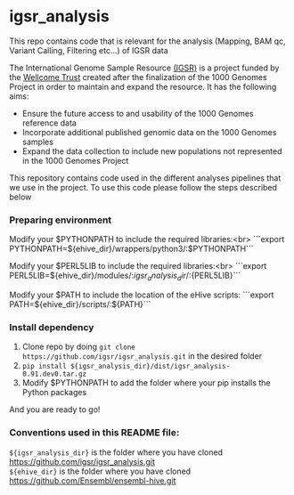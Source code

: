 # igsr_analysis
This repo contains code that is relevant for the analysis (Mapping, BAM qc, Variant Calling, Filtering etc...) of IGSR data 

The International Genome Sample Resource [(IGSR)](http://www.internationalgenome.org/) is a project funded by the [Wellcome Trust](https://wellcome.ac.uk/) created after the finalization of the 1000 Genomes Project in order to maintain and expand the resource. It has the following aims:

* Ensure the future access to and usability of the 1000 Genomes reference data
* Incorporate additional published genomic data on the 1000 Genomes samples
* Expand the data collection to include new populations not represented in the 1000 Genomes Project 

This repository contains code used in the different analyses pipelines that we use in the project. To use this code please follow the steps described below

### Preparing environment
Modify your $PYTHONPATH to include the required libraries:<br>
```export PYTHONPATH=${ehive_dir}/wrappers/python3/:$PYTHONPATH```

Modify your $PERL5LIB to include the required libraries:<br>
```export PERL5LIB=${ehive_dir}/modules/:${igsr_analysis_dir}/:${PERL5LIB}```

Modify your $PATH to include the location of the eHive scripts:
```export PATH=${ehive_dir}/scripts/:${PATH}```

### Install dependency

1) Clone repo by doing ```git clone https://github.com/igsr/igsr_analysis.git``` in the desired folder
2) ```pip install ${igsr_analysis_dir}/dist/igsr_analysis-0.91.dev0.tar.gz```
3) Modify $PYTHONPATH to add the folder where your pip installs the Python packages

And you are ready to go! 

### Conventions used in this README file:

```${igsr_analysis_dir}``` is the folder where you have cloned https://github.com/igsr/igsr_analysis.git<br>
```${ehive_dir}``` is the folder where you have cloned https://github.com/Ensembl/ensembl-hive.git<br>
